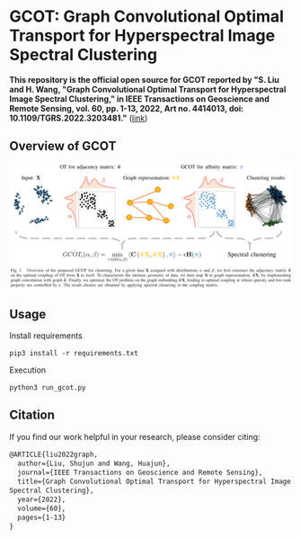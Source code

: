 # GCOT: Graph Convolutional Optimal Transport for Hyperspectral Image Spectral Clustering
**This repository is the official open source for GCOT reported by "S. Liu and H. Wang, "Graph Convolutional Optimal Transport for Hyperspectral Image Spectral Clustering," in IEEE Transactions on Geoscience and Remote Sensing, vol. 60, pp. 1-13, 2022, Art no. 4414013, doi: 10.1109/TGRS.2022.3203481."** ([link](https://ieeexplore.ieee.org/document/9874842/))
## Overview of GCOT
![Overview of GCOT](./docs/Overview.png)

## Usage
Install requirements
```
pip3 install -r requirements.txt 
```
Execution 
```
python3 run_gcot.py
```
## Citation

If you find our work helpful in your research, please consider citing:
```
@ARTICLE{liu2022graph,
  author={Liu, Shujun and Wang, Huajun},
  journal={IEEE Transactions on Geoscience and Remote Sensing},
  title={Graph Convolutional Optimal Transport for Hyperspectral Image Spectral Clustering},
  year={2022},
  volume={60},
  pages={1-13}
}
```
